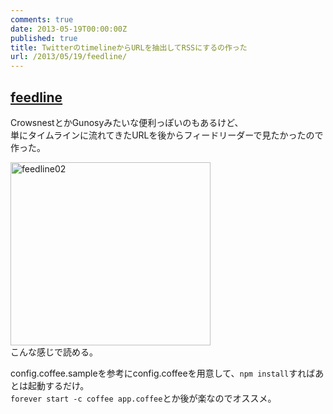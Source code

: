 ```yaml
---
comments: true
date: 2013-05-19T00:00:00Z
published: true
title: TwitterのtimelineからURLを抽出してRSSにするの作った
url: /2013/05/19/feedline/
---
```


## [feedline](https://github.com/ebith/feedline "ebith/feedline · GitHub")
CrowsnestとかGunosyみたいな便利っぽいのもあるけど、  
単にタイムラインに流れてきたURLを後からフィードリーダーで見たかったので作った。

<a href="http://www.flickr.com/photos/ebith/8766575214/" title="feedline02 by Ebith, on Flickr"><img src="http://farm9.staticflickr.com/8257/8766575214_12bfe1e912_n.jpg" width="320" height="293" alt="feedline02"></a>  
こんな感じで読める。

config.coffee.sampleを参考にconfig.coffeeを用意して、`npm install`すればあとは起動するだけ。  
`forever start -c coffee app.coffee`とか後が楽なのでオススメ。
